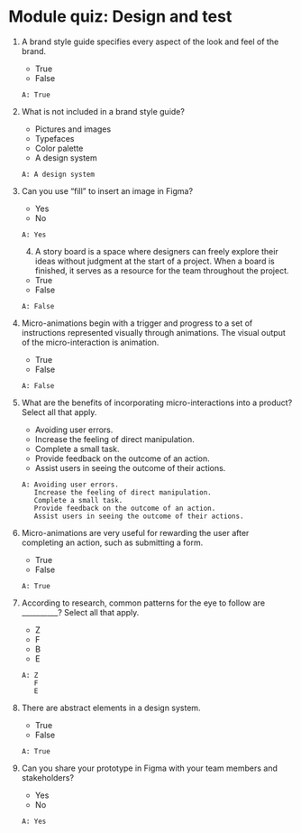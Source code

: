 # Module quiz: Design and test

1. A brand style guide specifies every aspect of the look and feel of the brand. 
    - True
    - False
    ```
    A: True
    ```

2. What is not included in a brand style guide?
    - Pictures and images
    - Typefaces
    - Color palette
    - A design system
    ```
    A: A design system
    ```

3. Can you use “fill” to insert an image in Figma?
    - Yes
    - No
    ```
    A: Yes
    ```

   4. A story board is a space where designers can freely explore their ideas without judgment at the start of a project. When a board is finished, it serves as a resource for the team throughout the project. 
     - True
     - False
    ```
    A: False
    ```

5. Micro-animations begin with a trigger and progress to a set of instructions represented visually through animations. The visual output of the micro-interaction is animation. 
    - True
    - False
    ```
    A: False
    ```

6. What are the benefits of incorporating micro-interactions into a product? Select all that apply.
    - Avoiding user errors.
    - Increase the feeling of direct manipulation.
    - Complete a small task.
    - Provide feedback on the outcome of an action.
    - Assist users in seeing the outcome of their actions.
    ```
    A: Avoiding user errors.
       Increase the feeling of direct manipulation.
       Complete a small task.
       Provide feedback on the outcome of an action.
       Assist users in seeing the outcome of their actions.
    ```

7. Micro-animations are very useful for rewarding the user after completing an action, such as submitting a form.
    - True
    - False
    ```
    A: True
    ```

8. According to research, common patterns for the eye to follow are __________? Select all that apply.
    - Z
    - F
    - B
    - E
    ```
    A: Z
       F
       E
    ```

9. There are abstract elements in a design system.
    - True
    - False
    ```
    A: True
    ```

10. Can you share your prototype in Figma with your team members and stakeholders?
    - Yes
    - No
    ```
    A: Yes
    ```
